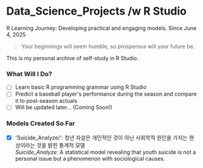 # Data_Science_Projects /w R Studio  
R Learning Journey: Developing practical and engaging models. Since June 4, 2025

> Your beginnings will seem humble, so prosperous will your future be.

This is my personal archive of self-study in R Studio.

### What Will I Do?

- [ ] Learn basic R programming grammar using R Studio  
- [ ] Predict a baseball player's performance during the season and compare it to post-season actuals  
- [ ] Will be updated later... (Coming Soon!)

### Models Created So Far

- [x] 'Suicide_Analyze/': 청년 자살은 개인적인 것이 아닌 사회학적 원인을 가지는 현상이라는 것을 밝힌 통계적 모델  
  *Suicide_Analyze*: A statistical model revealing that youth suicide is not a personal issue but a phenomenon with sociological causes.
